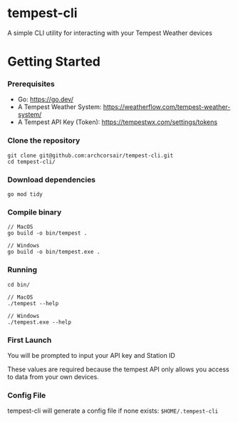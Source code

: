 # tempest-cli

A simple CLI utility for interacting with your Tempest Weather devices

# Getting Started

### Prerequisites

- Go: https://go.dev/
- A Tempest Weather System: https://weatherflow.com/tempest-weather-system/
- A Tempest API Key (Token): https://tempestwx.com/settings/tokens

### Clone the repository

```
git clone git@github.com:archcorsair/tempest-cli.git
cd tempest-cli/
```

### Download dependencies

```
go mod tidy
```

### Compile binary

```
// MacOS
go build -o bin/tempest .

// Windows
go build -o bin/tempest.exe .
```

### Running

```
cd bin/

// MacOS
./tempest --help

// Windows
./tempest.exe --help
```

### First Launch

You will be prompted to input your API key and Station ID

These values are required because the tempest API only allows you access to data from your own devices.

### Config File

tempest-cli will generate a config file if none exists: `$HOME/.tempest-cli`

